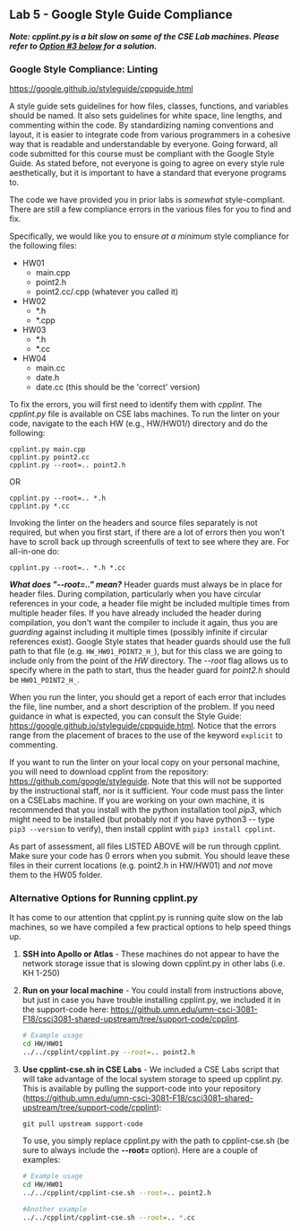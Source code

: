 ## Lab 5 - Google Style Guide Compliance

**_Note: cpplint.py is a bit slow on some of the CSE Lab machines.  Please refer to [Option #3 below](https://github.umn.edu/umn-csci-3081-F18/csci3081-shared-upstream/blob/support-code/HW/HW05/README.md#alternative-options-for-running-cpplintpy) for a solution._**

### Google Style Compliance: Linting

https://google.github.io/styleguide/cppguide.html

A style guide sets guidelines for how files, classes, functions, and variables
should be named. It also sets guidelines for white space, line lengths, and
commenting within the code. By standardizing naming conventions and layout, it
is easier to integrate code from various programmers in a cohesive way that
is readable and understandable by everyone. Going forward, all code submitted
for this course must be compliant with the Google Style Guide. As stated before,
not everyone is going to agree on every style rule aesthetically, but it is 
important to have a standard that everyone programs to.

The code we have provided you in prior labs is _somewhat_ style-compliant. There 
are still a few compliance errors in the various files for you to find and fix.

Specifically, we would like you to ensure *at a minimum* style compliance for
the following files:

 * HW01
   - main.cpp
   - point2.h
   - point2.cc/.cpp (whatever you called it)
 * HW02
   - *.h
   - *.cpp
 * HW03
   - *.h
   - *.cc
 * HW04
   - main.cc
   - date.h
   - date.cc (this should be the 'correct' version)

To fix the errors, you will first need to identify them with _cpplint_. The
_cpplint.py_ file is available on CSE labs machines. To run the linter on your
code, navigate to the each HW (e.g., HW/HW01/) directory and do the following:

```
cpplint.py main.cpp
cpplint.py point2.cc
cpplint.py --root=.. point2.h
```

OR

```
cpplint.py --root=.. *.h
cpplint.py *.cc
```

Invoking the linter on the headers and source files separately is not required,
but when you first start, if there are a lot of errors then you won't have to
scroll back up through screenfulls of text to see where they are. For all-in-one
do:

```
cpplint.py --root=.. *.h *.cc
```

**_What does "--root=.." mean?_** Header guards must always be in place for header 
files. During compilation, particularly when you have circular references in your 
code, a header file might be included multiple times from multiple header files. 
If you have already included the header during compilation, you don't want the 
compiler to include it again, thus you are _guarding_ against including it multiple 
times (possibly infinite if circular references exist). Google Style states that 
header guards should use the full path to that file 
(e.g. `HW_HW01_POINT2_H_`), but for this class we are 
going to include only from the point of the _HW_ directory. The _--root_ flag 
allows us to specify where in the path to start, thus the header guard for _point2.h_ 
should be `HW01_POINT2_H_`.

When you run the linter, you should get a report of each error that includes the
file, line number, and a short description of the problem. If you need guidance
in what is expected, you can consult the Style Guide:
https://google.github.io/styleguide/cppguide.html. Notice that the errors range
from the placement of braces to the use of the keyword `explicit` to commenting.

If you want to run the linter on your local copy on your personal machine, you
will need to download cpplint from the repository:
https://github.com/google/styleguide. Note that this will not be supported by
the instructional staff, nor is it sufficient. Your code must pass the linter on 
a CSELabs machine. If you are working on your own machine, it
is recommended that you install with the python installation tool _pip3_, which
might need to be installed (but probably not if you have python3 -- type `pip3
--version` to verify), then install cpplint with `pip3 install cpplint`.

As part of assessment, all files LISTED ABOVE will be run through cpplint. Make 
sure your code has 0 errors when you submit. You should leave these files in their
current locations (e.g. point2.h in HW/HW01) and *not* move them to the HW05 folder.

### Alternative Options for Running cpplint.py

It has come to our attention that cpplint.py is running quite slow on the lab machines,
so we have compiled a few practical options to help speed things up.

1. **SSH into Apollo or Atlas** - These machines do not appear to have the network storage
issue that is slowing down cpplint.py in other labs (i.e. KH 1-250)
2. **Run on your local machine** - You could install from instructions above, but just in case
you have trouble installing cpplint.py, we included it in the support-code here:
https://github.umn.edu/umn-csci-3081-F18/csci3081-shared-upstream/tree/support-code/cpplint.

    ```bash
    # Example usage
    cd HW/HW01
    ../../cpplint/cpplint.py --root=.. point2.h
    ```
  
3. **Use cpplint-cse.sh in CSE Labs** - We included a CSE Labs script that will take advantage
of the local system storage to speed up cpplint.py.  This is available by pulling the support-code into your repository (https://github.umn.edu/umn-csci-3081-F18/csci3081-shared-upstream/tree/support-code/cpplint):

      ```git pull upstream support-code```

      To use, you simply replace cpplint.py with the path to cpplint-cse.sh (be sure to always include the **--root=** option).
      Here are a couple of examples:

     ```bash
     # Example usage
     cd HW/HW01
     ../../cpplint/cpplint-cse.sh --root=.. point2.h

     #Another example
     ../../cpplint/cpplint-cse.sh --root=.. *.cc
     ```
